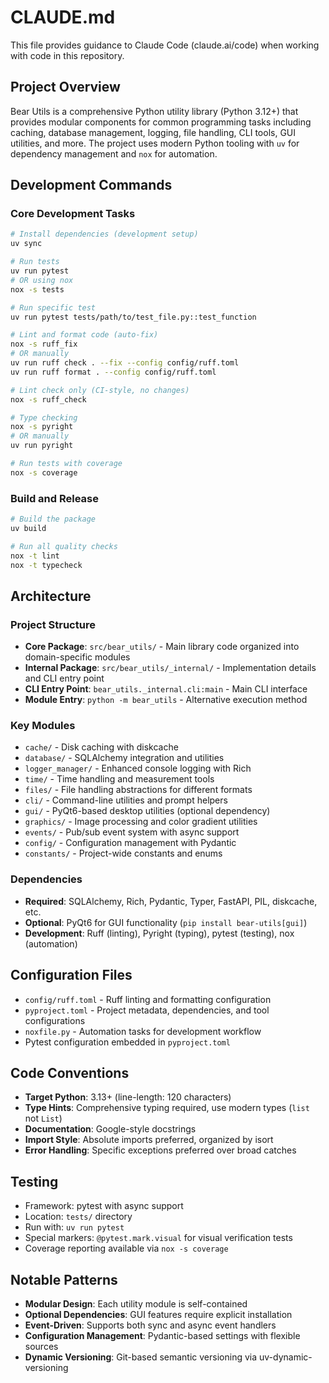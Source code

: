 # CLAUDE.md

This file provides guidance to Claude Code (claude.ai/code) when working with code in this repository.

## Project Overview

Bear Utils is a comprehensive Python utility library (Python 3.12+) that provides modular components for common programming tasks including caching, database management, logging, file handling, CLI tools, GUI utilities, and more. The project uses modern Python tooling with `uv` for dependency management and `nox` for automation.

## Development Commands

### Core Development Tasks
```bash
# Install dependencies (development setup)
uv sync

# Run tests
uv run pytest
# OR using nox
nox -s tests

# Run specific test
uv run pytest tests/path/to/test_file.py::test_function

# Lint and format code (auto-fix)
nox -s ruff_fix
# OR manually
uv run ruff check . --fix --config config/ruff.toml
uv run ruff format . --config config/ruff.toml

# Lint check only (CI-style, no changes)
nox -s ruff_check

# Type checking
nox -s pyright
# OR manually
uv run pyright

# Run tests with coverage
nox -s coverage
```

### Build and Release
```bash
# Build the package
uv build

# Run all quality checks
nox -t lint
nox -t typecheck
```

## Architecture

### Project Structure
- **Core Package**: `src/bear_utils/` - Main library code organized into domain-specific modules
- **Internal Package**: `src/bear_utils/_internal/` - Implementation details and CLI entry point  
- **CLI Entry Point**: `bear_utils._internal.cli:main` - Main CLI interface
- **Module Entry**: `python -m bear_utils` - Alternative execution method

### Key Modules
- `cache/` - Disk caching with diskcache
- `database/` - SQLAlchemy integration and utilities
- `logger_manager/` - Enhanced console logging with Rich
- `time/` - Time handling and measurement tools
- `files/` - File handling abstractions for different formats
- `cli/` - Command-line utilities and prompt helpers
- `gui/` - PyQt6-based desktop utilities (optional dependency)
- `graphics/` - Image processing and color gradient utilities
- `events/` - Pub/sub event system with async support
- `config/` - Configuration management with Pydantic
- `constants/` - Project-wide constants and enums

### Dependencies
- **Required**: SQLAlchemy, Rich, Pydantic, Typer, FastAPI, PIL, diskcache, etc.
- **Optional**: PyQt6 for GUI functionality (`pip install bear-utils[gui]`)
- **Development**: Ruff (linting), Pyright (typing), pytest (testing), nox (automation)

## Configuration Files

- `config/ruff.toml` - Ruff linting and formatting configuration
- `pyproject.toml` - Project metadata, dependencies, and tool configurations
- `noxfile.py` - Automation tasks for development workflow
- Pytest configuration embedded in `pyproject.toml`

## Code Conventions

- **Target Python**: 3.13+ (line-length: 120 characters)
- **Type Hints**: Comprehensive typing required, use modern types (`list` not `List`)
- **Documentation**: Google-style docstrings
- **Import Style**: Absolute imports preferred, organized by isort
- **Error Handling**: Specific exceptions preferred over broad catches

## Testing

- Framework: pytest with async support
- Location: `tests/` directory 
- Run with: `uv run pytest`
- Special markers: `@pytest.mark.visual` for visual verification tests
- Coverage reporting available via `nox -s coverage`

## Notable Patterns

- **Modular Design**: Each utility module is self-contained
- **Optional Dependencies**: GUI features require explicit installation  
- **Event-Driven**: Supports both sync and async event handlers
- **Configuration Management**: Pydantic-based settings with flexible sources
- **Dynamic Versioning**: Git-based semantic versioning via uv-dynamic-versioning
